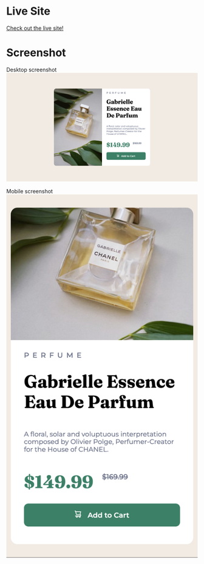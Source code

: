 # Live Site

[Check out the live site!](https://vonsacker.github.io/product-preview-card-component-main/)
# Screenshot

Desktop screenshot
![](./screenshots/desktop_screenshot.png)

Mobile screenshot
![](./screenshots/mobile_screenshot.png)


